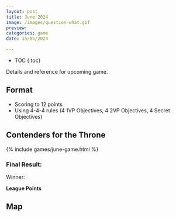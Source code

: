 ```yaml
---
layout: post
title: June 2024
image: /images/question-what.gif
preview: 
categories: game
date: 15/05/2024

---
```

* TOC
{:toc}

Details and reference for upcoming game.

## Format
* Scoring to 12 points
* Using 4-4-4 rules (4 1VP Objectives, 4 2VP Objectives, 4 Secret Objectives)

## Contenders for the Throne
{% include games/june-game.html %}

### Final Result:
Winner: 

**League Points**

## Map


